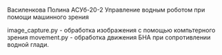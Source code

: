 Василенкова Полина АСУб-20-2
Управление водным роботом при помощи машинного зрения

image_capture.py - обработка изображения с помощью компьтерного зрения 
movement.py - обработка движения БНА при сопротивлении водной глади.
